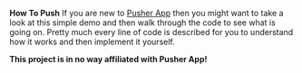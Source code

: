 **How To Push**
If you are new to [Pusher App](http://pusherapp.com/) then you might want to take a look at this simple demo and then walk through the code to see what is going on. Pretty much every line of code is described for you to understand how it works and then implement it yourself.

**This project is in no way affiliated with Pusher App!**